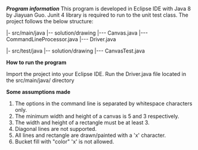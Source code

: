 ***Program information***
This program is developed in Eclipse IDE with Java 8 by Jiayuan Guo. Junit 4 library is required to run to the unit test class. The project follows the below structure:

|- src/main/java
|-- solution/drawing
|--- Canvas.java
|--- CommandLineProcessor.java
|--- Driver.java 

|- src/test/java
|-- solution/drawing
|--- CanvasTest.java

__How to run the program__

Import the project into your Eclipse IDE. Run the Driver.java file located in the src/main/java/ directory


__Some assumptions made__

1. The options in the command line is separated by whitespace characters only.
2. The minimum width and height of a canvas is 5 and 3 respectively.
3. The width and height of a rectangle must be at least 3.
4. Diagonal lines are not supported.
5. All lines and rectangle are drawn/painted with a 'x' character.
6. Bucket fill with "color" 'x' is not allowed.

